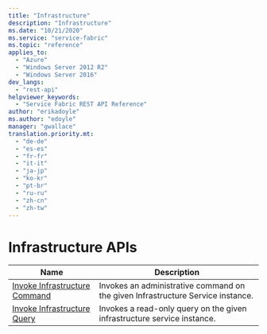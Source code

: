 ```yaml
---
title: "Infrastructure"
description: "Infrastructure"
ms.date: "10/21/2020"
ms.service: "service-fabric"
ms.topic: "reference"
applies_to: 
  - "Azure"
  - "Windows Server 2012 R2"
  - "Windows Server 2016"
dev_langs: 
  - "rest-api"
helpviewer_keywords: 
  - "Service Fabric REST API Reference"
author: "erikadoyle"
ms.author: "edoyle"
manager: "gwallace"
translation.priority.mt: 
  - "de-de"
  - "es-es"
  - "fr-fr"
  - "it-it"
  - "ja-jp"
  - "ko-kr"
  - "pt-br"
  - "ru-ru"
  - "zh-cn"
  - "zh-tw"
---
```

# Infrastructure APIs

| Name | Description |
| --- | --- |
| [Invoke Infrastructure Command](sfclient-v80-api-invokeinfrastructurecommand.md) | Invokes an administrative command on the given Infrastructure Service instance.<br/> |
| [Invoke Infrastructure Query](sfclient-v80-api-invokeinfrastructurequery.md) | Invokes a read-only query on the given infrastructure service instance.<br/> |

